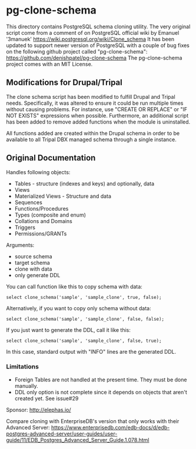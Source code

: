 # pg-clone-schema

This directory contains PostgreSQL schema cloning utility. The very original
script come from a comment of on PostgreSQL official wiki by Emanuel '3manuek'
https://wiki.postgresql.org/wiki/Clone_schema
It has been updated to support newer version of PostgreSQL with a couple of bug
fixes on the following github project called "pg-clone-schema":
https://github.com/denishpatel/pg-clone-schema
The pg-clone-schema project comes with an MIT License.

## Modifications for Drupal/Tripal

The clone schema script has been modified to fulfill Drupal and Tripal needs.
Specifically, it was altered to ensure it could be run multiple times without
causing problems. For instance, use "CREATE OR REPLACE" or "IF NOT EXISTS"
expressions when possible. Furthermore, an additional script has been added
to remove added functions when the module is uninstalled.

All functions added are created within the Drupal schema in order to be available
to all Tripal DBX managed schema through a single instance.

## Original Documentation

Handles following objects:

* Tables - structure (indexes and keys) and optionally, data
* Views
* Materialized Views - Structure and data
* Sequences
* Functions/Procedures
* Types (composite and enum)
* Collations and Domains
* Triggers
* Permissions/GRANTs

Arguments:

* source schema
* target schema
* clone with data
* only generate DDL

You can call function like this to copy schema with data:

```
select clone_schema('sample', 'sample_clone', true, false);
```

Alternatively, if you want to copy only schema without data:

```
select clone_schema('sample', 'sample_clone', false, false);
```

If you just want to generate the DDL, call it like this:

```
select clone_schema('sample', 'sample_clone', false, true);
```

In this case, standard output with "INFO" lines are the generated DDL.

### Limitations

* Foreign Tables are not handled at the present time.  They must be done manually.
* DDL only option is not complete since it depends on objects that aren't created yet. See issue#29

Sponsor:
 http://elephas.io/

Compare cloning with EnterpriseDB's version that only works with their Advanced Server:
https://www.enterprisedb.com/edb-docs/d/edb-postgres-advanced-server/user-guides/user-guide/11/EDB_Postgres_Advanced_Server_Guide.1.078.html
